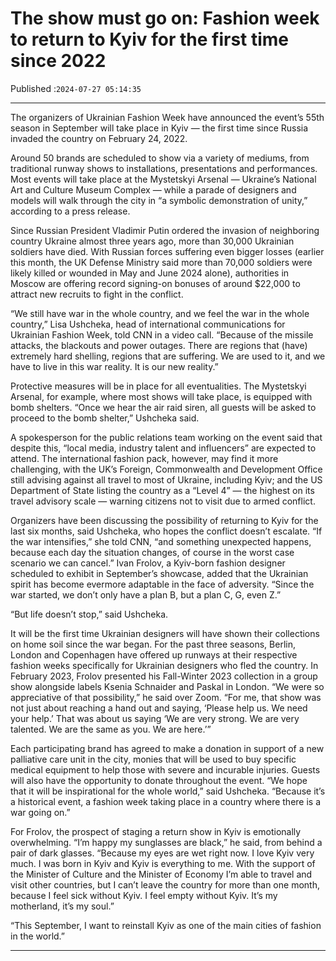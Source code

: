 # The show must go on: Fashion week to return to Kyiv for the first time since 2022

Published :`2024-07-27 05:14:35`

---

The organizers of Ukrainian Fashion Week have announced the event’s 55th season in September will take place in Kyiv — the first time since Russia invaded the country on February 24, 2022.

Around 50 brands are scheduled to show via a variety of mediums, from traditional runway shows to installations, presentations and performances. Most events will take place at the Mystetskyi Arsenal — Ukraine’s National Art and Culture Museum Complex — while a parade of designers and models will walk through the city in “a symbolic demonstration of unity,” according to a press release.

Since Russian President Vladimir Putin ordered the invasion of neighboring country Ukraine almost three years ago, more than 30,000 Ukrainian soldiers have died. With Russian forces suffering even bigger losses (earlier this month, the UK Defense Ministry said more than 70,000 soldiers were likely killed or wounded in May and June 2024 alone), authorities in Moscow are offering record signing-on bonuses of around $22,000 to attract new recruits to fight in the conflict.

“We still have war in the whole country, and we feel the war in the whole country,” Lisa Ushcheka, head of international communications for Ukrainian Fashion Week, told CNN in a video call. “Because of the missile attacks, the blackouts and power outages. There are regions that (have) extremely hard shelling, regions that are suffering. We are used to it, and we have to live in this war reality. It is our new reality.”

Protective measures will be in place for all eventualities. The Mystetskyi Arsenal, for example, where most shows will take place, is equipped with bomb shelters. “Once we hear the air raid siren, all guests will be asked to proceed to the bomb shelter,” Ushcheka said.

A spokesperson for the public relations team working on the event said that despite this, “local media, industry talent and influencers” are expected to attend. The international fashion pack, however, may find it more challenging, with the UK’s Foreign, Commonwealth and Development Office still advising against all travel to most of Ukraine, including Kyiv; and the US Department of State listing the country as a “Level 4” — the highest on its travel advisory scale — warning citizens not to visit due to armed conflict.

Organizers have been discussing the possibility of returning to Kyiv for the last six months, said Ushcheka, who hopes the conflict doesn’t escalate. “If the war intensifies,” she told CNN, “and something unexpected happens, because each day the situation changes, of course in the worst case scenario we can cancel.” Ivan Frolov, a Kyiv-born fashion designer scheduled to exhibit in September’s showcase, added that the Ukrainian spirit has become evermore adaptable in the face of adversity. “Since the war started, we don’t only have a plan B, but a plan C, G, even Z.”

“But life doesn’t stop,” said Ushcheka.

It will be the first time Ukrainian designers will have shown their collections on home soil since the war began. For the past three seasons, Berlin, London and Copenhagen have offered up runways at their respective fashion weeks specifically for Ukrainian designers who fled the country. In February 2023, Frolov presented his Fall-Winter 2023 collection in a group show alongside labels Ksenia Schnaider and Paskal in London. “We were so appreciative of that possibility,” he said over Zoom. “For me, that show was not just about reaching a hand out and saying, ‘Please help us. We need your help.’ That was about us saying ‘We are very strong. We are very talented. We are the same as you. We are here.’”

Each participating brand has agreed to make a donation in support of a new palliative care unit in the city, monies that will be used to buy specific medical equipment to help those with severe and incurable injuries. Guests will also have the opportunity to donate throughout the event. “We hope that it will be inspirational for the whole world,” said Ushcheka. “Because it’s a historical event, a fashion week taking place in a country where there is a war going on.”

For Frolov, the prospect of staging a return show in Kyiv is emotionally overwhelming. “I’m happy my sunglasses are black,” he said, from behind a pair of dark glasses. “Because my eyes are wet right now. I love Kyiv very much. I was born in Kyiv and Kyiv is everything to me. With the support of the Minister of Culture and the Minister of Economy I’m able to travel and visit other countries, but I can’t leave the country for more than one month, because I feel sick without Kyiv. I feel empty without Kyiv. It’s my motherland, it’s my soul.”

“This September, I want to reinstall Kyiv as one of the main cities of fashion in the world.”

---

